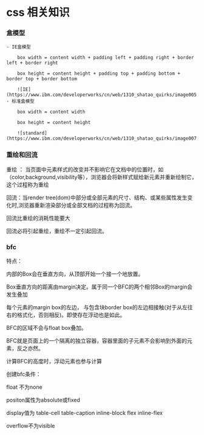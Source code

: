 # css 相关知识

### 盒模型
    
    - IE盒模型
    
        box width = content width + padding left + padding right + border left + border right

        box height = content height + padding top + padding bottom + border top + border bottom   

        ![IE](https://www.ibm.com/developerworks/cn/web/1310_shatao_quirks/image005.jpg)
    - 标准盒模型

        box width = content width

        box height = content height
        
        ![standard](https://www.ibm.com/developerworks/cn/web/1310_shatao_quirks/image007.jpg)


### 重绘和回流

重绘 ： 当页面中元素样式的改变并不影响它在文档中的位置时，如（color,background,visibility等），浏览器会将新样式赋给新元素并重新绘制它，这个过程称为重绘

回流：当render tree(dom)中部分或全部元素的尺寸、结构、或某些属性发生变化时,浏览器重新渲染部分或全部文档的过程称为回流。

回流比重绘的消耗性能要大

回流必将引起重绘，重绘不一定引起回流。


### bfc

特点：

内部的Box会在垂直方向，从顶部开始一个接一个地放置。

Box垂直方向的距离由margin决定。属于同一个BFC的两个相邻Box的margin会发生叠加

每个元素的margin box的左边， 与包含块border box的左边相接触(对于从左往右的格式化，否则相反)。即使存在浮动也是如此。

BFC的区域不会与float box叠加。

BFC就是页面上的一个隔离的独立容器，容器里面的子元素不会影响到外面的元素，反之亦然。

计算BFC的高度时，浮动元素也参与计算


创建bfc条件：

float 不为none

positon属性为absolute或fixed

display值为 table-cell table-caption inline-block flex inline-flex

overflow不为visible
